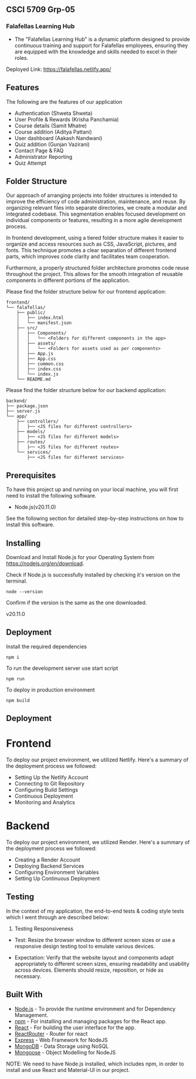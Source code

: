 ## CSCI 5709 Grp-05

### Falafellas Learning Hub
- The "Falafellas Learning Hub" is a dynamic platform designed to provide continuous training and support for Falafellas employees, ensuring they are equipped with the knowledge and skills needed to excel in their roles.

Deployed Link: https://falafellas.netlify.app/ 

## Features

The following are the features of our application

- Authentication (Shweta Shweta)
- User Profile & Rewards (Krisha Panchamia)
- Course details (Samit Mhatre)
- Course addition (Aditya Pattani)
- User dashboard (Aakash Nandwani)
- Quiz addition (Gunjan Vazirani)
- Contact Page & FAQ 
- Administrator Reporting
- Quiz Attempt


## Folder Structure

Our approach of arranging projects into folder structures is intended to improve the efficiency of code administration, maintenance, and reuse. By organizing relevant files into separate directories, we create a modular and integrated codebase. This segmentation enables focused development on individual components or features, resulting in a more agile development process.

In frontend development, using a tiered folder structure makes it easier to organize and access resources such as CSS, JavaScript, pictures, and fonts. This technique promotes a clear separation of different frontend parts, which improves code clarity and facilitates team cooperation.

Furthermore, a properly structured folder architecture promotes code reuse throughout the project. This allows for the smooth integration of reusable components in different portions of the application.

Please find the folder structure below for our frontend application:

```
frontend/
└── falafellas/
    ├── public/
    │   ├── index.html
    │   └── manifest.json
    ├── src/
    │   ├── Components/
    │   │   └── <Folders for different components in the app>
    │   ├── assets/
    │   │   └── <Folders for assets used as per components>
    │   ├── App.js
    │   ├── App.css
    │   ├── common.css
    │   ├── index.css
    │   └── index.js
    └── README.md
```

Please find the folder structure below for our backend application:

```
backend/
├── package.json
├── server.js
└── app/
    ├── controllers/
    │   ├── <JS files for different controllers>
    ├── models/
    │   ├── <JS files for different models>
    ├── routes/
    │   ├── <JS files for different routes>
    └── services/
        ├── <JS files for different services>
```

## Prerequisites

To have this project up and running on your local machine, you will first need to install the following software.

- Node.js(v20.11.0)

See the following section for detailed step-by-step instructions on how to install this software.

## Installing

Download and Install Node.js for your Operating System from https://nodejs.org/en/download.

Check if Node.js is successfully installed by checking it's version on the terminal.

```
node --version
```

Confirm if the version is the same as the one downloaded.

v20.11.0

## Deployment

Install the required dependencies

```
npm i
```

To run the development server use start script

```
npm run
```

To deploy in production environment

```
npm build
```

## Deployment

# Frontend

To deploy our project environment, we utilized Netlify. Here's a summary of the deployment process we followed:

- Setting Up the Netlify Account
- Connecting to Git Repository
- Configuring Build Settings
- Continuous Deployment
- Monitoring and Analytics

# Backend

To deploy our project environment, we utilized Render. Here's a summary of the deployment process we followed:

- Creating a Render Account
- Deploying Backend Services
- Configuring Environment Variables
- Setting Up Continuous Deployment

## Testing

In the context of my application, the end-to-end tests & coding style tests which I went through are described below:

1. Testing Responsiveness

- Test: Resize the browser window to different screen sizes or use a responsive design testing tool to emulate various devices.

- Expectation: Verify that the website layout and components adapt appropriately to different screen sizes, ensuring readability and usability across devices. Elements should resize, reposition, or hide as necessary.

## Built With

- [Node.js](https://nodejs.org/en/download) - To provide the runtime environment and for Dependency Management.
- [npm](https://docs.npmjs.com/downloading-and-installing-node-js-and-npm) - For installing and managing packages for the React app.
- [React](https://react.dev/learn/installation) - For building the user interface for the app.
- [ReactRouter](https://reactrouter.com/en/main) - Router for react
- [Express](https://expressjs.com/) - Web Framework for NodeJS
- [MongoDB](https://www.mongodb.com/) - Data Storage using NoSQL
- [Mongoose](https://mongoosejs.com/) - Object Modelling for NodeJS

NOTE: We need to have Node.js installed, which includes npm, in order to install and use React and Material-UI in our project.
